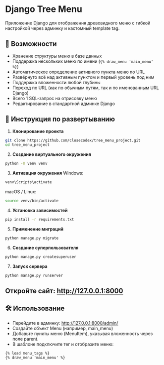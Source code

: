 # Django Tree Menu

Приложение Django для отображения древовидного меню с гибкой настройкой через админку и кастомный template tag.

## 📌 Возможности

- Хранение структуры меню в базе данных
- Поддержка нескольких меню по имени (`{% draw_menu 'main_menu' %}`)
- Автоматическое определение активного пункта меню по URL
- Развёрнуто всё над активным пунктом и первый уровень под ним
- Поддержка вложенности любой глубины
- Переход по URL (как по обычным путям, так и по именованным URL Django)
- Всего 1 SQL-запрос на отрисовку меню
- Редактирование в стандартной админке Django

## 🚀 Инструкция по развертыванию

1. **Клонирование проекта**

```bash
git clone https://github.com/closecodex/tree_menu_project.git
cd tree_menu_project
```

2. **Создание виртуального окружения**
```bash
python -m venv venv
```

3. **Активация окружения**
Windows:

```bash
venv\Scripts\activate
```

macOS / Linux:
```bash
source venv/bin/activate
```

4. **Установка зависимостей**

```bash
pip install -r requirements.txt
```

5. **Применение миграций**

```bash
python manage.py migrate
```

6. **Создание суперпользователя**

```bash
python manage.py createsuperuser
```

7. **Запуск сервера**

```bash
python manage.py runserver
```

## Откройте сайт: http://127.0.0.1:8000

## 🛠 Использование

- Перейдите в админку: http://127.0.0.1:8000/admin/
- Создайте объект Menu (например, main_menu)
- Добавьте пункты меню (MenuItem), указывая вложенность через поле parent.
- В шаблоне подключите тег и отобразите меню:
  
```django
{% load menu_tags %}
{% draw_menu 'main_menu' %}
```
